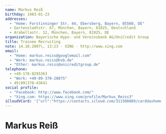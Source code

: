 ```yaml
---
name: Markus Reiß
birthday: 1983-01-23
addresses:
  - "Home: Forstinninger Str. 44, Ebersberg, Bayern, 85560, DE"
  - Gartenstadtstr. 67, München, Bayern, 81825, Deutschland
  - Arabellastr. 12, München, Bayern, 81925, DE
organization: Bayerische Hypo- und Vereinsbank AG/UniCredit Group
title: Trainee Recruiting
note: 14.10.2007\, 13:23 - XING - http://www.xing.com
email:
  - "Home: markus.reiss@googlemail.com"
  - "Work: markus.reiss@hvb.de"
  - "Other: markus.reiss@unicreditgroup.de"
telephone:
  - +49-178-8295363
  - "Work: +49-89-378-28075"
  - 49|89|378-43641
social profile:
  - "Facebook: http://www.facebook.com/"
  - "Xing.com: https://www.xing.com/profile/Markus_Reiss3"
iCloudVCard: '{"url":"https://contacts.icloud.com/311500889/carddavhome/card/CB567ACF-A939-428B-87E5-D3AAB7E58708.vcf","etag":"\"kmfhb5f3\"","data":"BEGIN:VCARD\r\nVERSION:3.0\r\nFN:\r\nN:Reiß;Markus;;;\r\nUID:8BD11EDF-40BE-4948-A3BA-65401F8E5F05\r\nBDAY;VALUE=date:1983-01-23\r\nADR;TYPE=HOME:;;Forstinninger Str. 44;Ebersberg;Bayern;85560;DE;\r\nADR:;;Gartenstadtstr. 67;München;Bayern;81825;Deutschland;\r\nADR:;;Arabellastr. 12;München;Bayern;81925;DE;\r\nWP1.X-ABLABEL:Home\r\nWP2.X-ABLABEL:Work\r\nWP3.X-ABLABEL:Work\r\nPRODID:-//Apple Inc.//iOS 10.2//EN\r\nREV:2025-04-03T22:08:16Z\r\nORG:Bayerische Hypo- und Vereinsbank AG/UniCredit Group;\r\nTITLE:Trainee Recruiting\r\nNOTE:14.10.2007\\, 13:23 - XING - http://www.xing.com\r\nEMAIL;TYPE=HOME:markus.reiss@googlemail.com\r\nEMAIL;TYPE=WORK:markus.reiss@hvb.de\r\nEMAIL;TYPE=OTHER:markus.reiss@unicreditgroup.de\r\nPHOTO;VALUE=uri:https://gateway.icloud.com/contacts/311500889/ck/card/3a13f\r\n 096c9cb1e00760debf016a822e6\r\nTEL;TYPE=CELL:+49-178-8295363\r\nTEL;TYPE=WORK:+49-89-378-28075\r\nTEL:49|89|378-43641\r\nX-SOCIALPROFILE;type=facebook:http://www.facebook.com/\r\nX-SOCIALPROFILE;type=xing.com;x-user=Markus_Reiss3:https://www.xing.com/pro\r\n file/Markus_Reiss3\r\nEND:VCARD"}'
---
```

# Markus Reiß